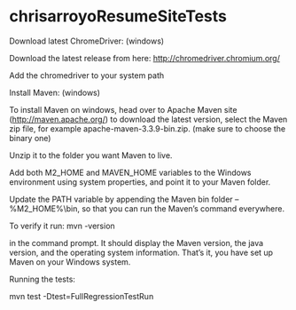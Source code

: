 # chrisarroyoResumeSiteTests

Download latest ChromeDriver: (windows)

Download the latest release from here: http://chromedriver.chromium.org/

Add the chromedriver to your system path

Install Maven: (windows)

To install Maven on windows, head over to Apache Maven site (http://maven.apache.org/) to download the latest version, select the Maven zip file, for example apache-maven-3.3.9-bin.zip. (make sure to choose the binary one)

Unzip it to the folder you want Maven to live.

Add both M2_HOME and MAVEN_HOME variables to the Windows environment using system properties, and point it to your Maven folder.

Update the PATH variable by appending the Maven bin folder – %M2_HOME%\bin, so that you can run the Maven’s command everywhere.

To verify it run:
mvn -version

in the command prompt. It should display the Maven version, the java version, and the operating system information. That’s it, you have set up Maven on your Windows system.

Running the tests:

mvn test -Dtest=FullRegressionTestRun